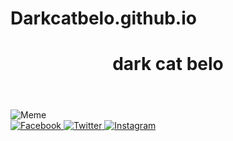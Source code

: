 # Darkcatbelo.github.io
<!DOCTYPE html>
<html lang="en">
<head>
    <meta charset="UTF-8">
    <meta name="viewport" content="width=device-width, initial-scale=1.0">
    <title>dark cat belo</title>
    <link rel="stylesheet" href="style.css">
</head>
<body>
    <header>
        <h1>dark cat belo</h1>
    </header>
    <section class="meme-container">
        <img src="meme-image.jpg" alt="Meme">
    </section>
    <footer>
        <div class="social-buttons">
            <a href="https://www.facebook.com/sharer.php?u=your_website_url" target="_blank">
                <img src="facebook-logo.png" alt="Facebook">
            </a>
            <a href="https://twitter.com/intent/tweet?text=dark%20out%20this%20cat%20belo&meme=your_website_url" target="_blank">
                <img src="twitter-logo.png" alt="Twitter">
            </a>
            <a href="https://www.instagram.com/share?url=your_website_url" target="_blank">
                <img src="instagram-logo.png" alt="Instagram">
            </a>
        </div>
    </footer>
</body>
</html>
